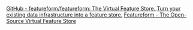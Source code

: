
[GitHub - featureform/featureform: The Virtual Feature Store. Turn your existing data infrastructure into a feature store.](https://github.com/featureform/featureform)
[Featureform - The Open-Source Virtual Feature Store](https://www.featureform.com/)
